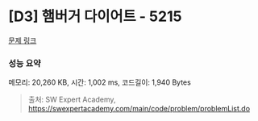 # [D3] 햄버거 다이어트 - 5215 

[문제 링크](https://swexpertacademy.com/main/code/problem/problemDetail.do?contestProbId=AWT-lPB6dHUDFAVT) 

### 성능 요약

메모리: 20,260 KB, 시간: 1,002 ms, 코드길이: 1,940 Bytes



> 출처: SW Expert Academy, https://swexpertacademy.com/main/code/problem/problemList.do